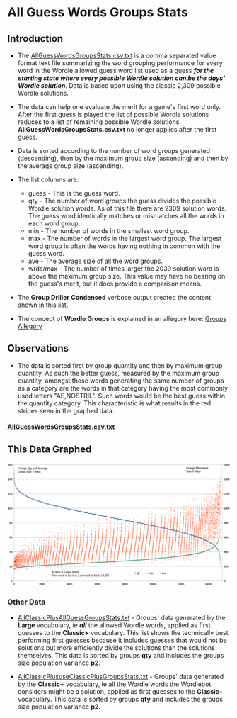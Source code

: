 # All Guess Words Groups Stats

## Introduction

* The [AllGuessWordsGroupsStats.csv.txt](/groupdata/AllGuessWordsGroupsStats.csv.txt) is a comma separated value format text file summarizing the word grouping performance for every word in the Wordle allowed guess word list used as a guess ***for the starting state where every possible Wordle solution can be the days' Wordle solution***. Data is based upon using the classic 2,309 possible Wordle solutions.

* The data can help one evaluate the merit for a game's first word only. After the first guess is played the list of possible Wordle solutions reduces to a list of remaining possible Wordle solutions. **AllGuessWordsGroupsStats.csv.txt** no longer applies after the first guess.  

* Data is sorted according to the number of word groups generated (descending), then by the maximum group size (ascending) and then by the average group size (ascending).

* The list columns are:
  * guess - This is the guess word.
  * qty   - The number of word groups the guess divides the possible Wordle solution words. As of this file there are 2309 solution words. The guess word identically matches or mismatches all the words in each word group.
  * min   - The number of words in the smallest word group.
  * max   - The number of words in the largest word group. The largest word group is often the words having nothing in common with the guess word.
  * ave   - The average size of all the word groups.
  * wrds/max    - The number of times larger the 2039 solution word is above the maximum group size. This value may have no bearing on the guess's merit, but it does provide a comparison means.

* The **Group Driller** **Condensed** verbose output created the content shown in this list.
* The concept of **Wordle Groups** is explained in an allegory here: [Groups Allegory](/groupsallegory/README.md)

## Observations

* The data is sorted first by group quantity and then by maximum group quantity. As such the better guess, measured by the maximum group quantity, amongst those words generating the same number of groups as a category are the words in that category having the most commonly used letters "AE,NOSTRIL". Such words would be the best guess within the quantity category. This characteristic is what results in the red stripes seen in the graphed data.

#### [AllGuessWordsGroupsStats.csv.txt](/groupdata/AllGuessWordsGroupsStats.csv.txt)

## This Data Graphed

!['All Guess Words Groups Graphed.png Image'](/InfoImages/GROUPS_AllGuessWordsGroupsGraphed.png)

### Other Data

* [AllClassicPlusAllGuessGroupsStats.txt](/groupdata/AllClassicPlusAllGuessGroupsStats.txt)  - Groups' data generated by the **Large** vocabulary, ie ***all*** the allowed Wordle words, applied as first guesses to the **Classic+** vocabulary. This list shows the technically best performing first guesses because it includes guesses that would not be solutions but more efficiently divide the solutions than the solutions themselves. This data is sorted by groups **qty** and includes the groups size population variance **p2**.

* [AllClassicPlususeClassicPlusGroupsStats.txt](/groupdata/AllClassicPlususeClassicPlusGroupsStats.txt)  - Groups' data generated by the **Classic+** vocabulary, ie all the Wordle words the Wordlebot considers might be a solution, applied as first guesses to the **Classic+** vocabulary. This data is sorted by groups **qty** and includes the groups size population variance **p2**.
